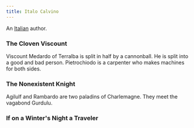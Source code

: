 ```yaml
---
title: Italo Calvino
---
```


An [Italian](../index.html) author.

### The Cloven Viscount

Viscount Medardo of Terralba is split in half by a cannonball. He is split into a good and bad person. Pietrochiodo is a carpenter who makes machines for both sides.

### The Nonexistent Knight

Agilulf and Rambardo are two paladins of Charlemagne. They meet the vagabond Gurdulu.

### If on a Winter's Night a Traveler
